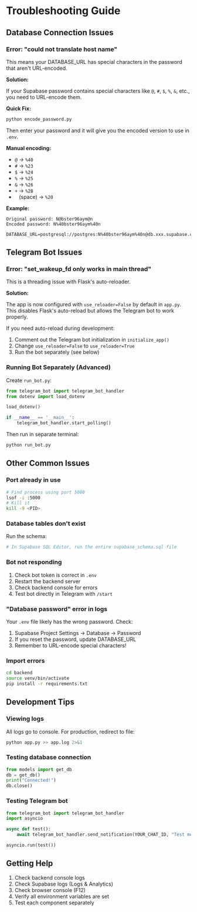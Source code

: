 # Troubleshooting Guide

## Database Connection Issues

### Error: "could not translate host name"

This means your DATABASE_URL has special characters in the password that aren't URL-encoded.

**Solution:**

If your Supabase password contains special characters like `@`, `#`, `$`, `%`, `&`, etc., you need to URL-encode them.

**Quick Fix:**
```bash
python encode_password.py
```

Then enter your password and it will give you the encoded version to use in `.env`.

**Manual encoding:**
- `@` → `%40`
- `#` → `%23`
- `$` → `%24`
- `%` → `%25`
- `&` → `%26`
- `+` → `%2B`
- ` ` (space) → `%20`

**Example:**
```
Original password: N@bster96aym@n
Encoded password: N%40bster96aym%40n

DATABASE_URL=postgresql://postgres:N%40bster96aym%40n@db.xxx.supabase.co:5432/postgres
```

## Telegram Bot Issues

### Error: "set_wakeup_fd only works in main thread"

This is a threading issue with Flask's auto-reloader.

**Solution:**

The app is now configured with `use_reloader=False` by default in `app.py`. This disables Flask's auto-reload but allows the Telegram bot to work properly.

If you need auto-reload during development:
1. Comment out the Telegram bot initialization in `initialize_app()`
2. Change `use_reloader=False` to `use_reloader=True`
3. Run the bot separately (see below)

### Running Bot Separately (Advanced)

Create `run_bot.py`:
```python
from telegram_bot import telegram_bot_handler
from dotenv import load_dotenv

load_dotenv()

if __name__ == '__main__':
    telegram_bot_handler.start_polling()
```

Then run in separate terminal:
```bash
python run_bot.py
```

## Other Common Issues

### Port already in use
```bash
# Find process using port 5000
lsof -i :5000
# Kill it
kill -9 <PID>
```

### Database tables don't exist

Run the schema:
```bash
# In Supabase SQL Editor, run the entire supabase_schema.sql file
```

### Bot not responding

1. Check bot token is correct in `.env`
2. Restart the backend server
3. Check backend console for errors
4. Test bot directly in Telegram with `/start`

### "Database password" error in logs

Your `.env` file likely has the wrong password. Check:
1. Supabase Project Settings → Database → Password
2. If you reset the password, update DATABASE_URL
3. Remember to URL-encode special characters!

### Import errors

```bash
cd backend
source venv/bin/activate
pip install -r requirements.txt
```

## Development Tips

### Viewing logs
All logs go to console. For production, redirect to file:
```bash
python app.py >> app.log 2>&1
```

### Testing database connection
```python
from models import get_db
db = get_db()
print("Connected!")
db.close()
```

### Testing Telegram bot
```python
from telegram_bot import telegram_bot_handler
import asyncio

async def test():
    await telegram_bot_handler.send_notification(YOUR_CHAT_ID, "Test message")

asyncio.run(test())
```

## Getting Help

1. Check backend console logs
2. Check Supabase logs (Logs & Analytics)
3. Check browser console (F12)
4. Verify all environment variables are set
5. Test each component separately
